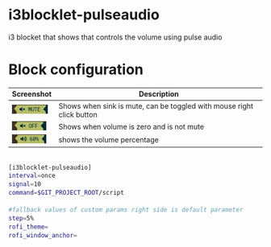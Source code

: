 # i3blocklet-pulseaudio
i3 blocket that shows that controls the volume using pulse audio
 

# Block configuration

| Screenshot                        | Description  |
| --------------------------------- | -------------|
| ![mute](screenshots/mute.png)     | Shows when sink is mute, can be toggled with mouse right click button | 
| ![off](screenshots/off.png)       | Shows when volume is zero and is not mute     | 
| ![normal](screenshots/normal.png) | shows the volume percentage                   |  

```sh

[i3blocklet-pulseaudio]
interval=once
signal=10
command=$GIT_PROJECT_ROOT/script

#fallback values of custom params right side is default parameter
step=5%  
rofi_theme=
rofi_window_anchor=
```